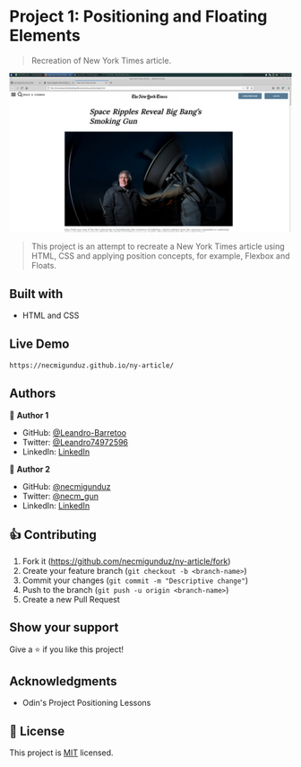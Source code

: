 # Project 1: Positioning and Floating Elements

> Recreation of New York Times article.

![image](./project-1-screenshot.png)

> This project is an attempt to recreate a New York Times article using HTML, CSS and applying position concepts, for example, Flexbox and Floats.

## Built with

* HTML and CSS

## Live Demo

```sh
https://necmigunduz.github.io/ny-article/
```

## Authors

:bust_in_silhouette: **Author 1**

- GitHub: [@Leandro-Barretoo](https://github.com/Leandro-Barretoo)
- Twitter: [@Leandro74972596](https://twitter.com/Leandro74972596)
- LinkedIn: [LinkedIn](https://www.linkedin.com/in/leandro-miguel-gon%C3%A7alves-barreto-7079b11ba/)

:bust_in_silhouette: **Author 2**

- GitHub: [@necmigunduz](https://github.com/necmigunduz)
- Twitter: [@necm_gun](https://twitter.com/necm_gun)
- LinkedIn: [LinkedIn](https://www.linkedin.com/in/necmigunduz/)

## :thumbsup: Contributing

1. Fork it (<https://github.com/necmigunduz/ny-article/fork>)
2. Create your feature branch (`git checkout -b <branch-name>`)
3. Commit your changes (`git commit -m "Descriptive change"`)
4. Push to the branch (`git push -u origin <branch-name>`)
5. Create a new Pull Request

## Show your support

Give a :star: if you like this project!

## Acknowledgments

- Odin's Project Positioning Lessons

## :page_with_curl: License

This project is [MIT](https://opensource.org/licenses/MIT) licensed.
